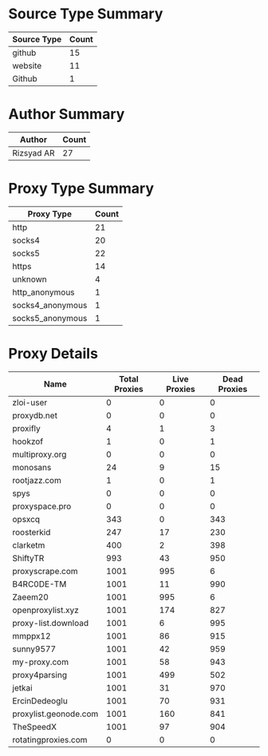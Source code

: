 # Source Type Summary

| Source Type | Count |
|-------------|-------|
| github | 15 |
| website | 11 |
| Github | 1 |


# Author Summary

| Author | Count |
|--------|-------|
| Rizsyad AR | 27 |


# Proxy Type Summary

| Proxy Type | Count |
|------------|-------|
| http | 21 |
| socks4 | 20 |
| socks5 | 22 |
| https | 14 |
| unknown | 4 |
| http_anonymous | 1 |
| socks4_anonymous | 1 |
| socks5_anonymous | 1 |


# Proxy Details

| Name | Total Proxies | Live Proxies | Dead Proxies |
|------|---------------|--------------|---------------|
| zloi-user | 0 | 0 | 0 |
| proxydb.net | 0 | 0 | 0 |
| proxifly | 4 | 1 | 3 |
| hookzof | 1 | 0 | 1 |
| multiproxy.org | 0 | 0 | 0 |
| monosans | 24 | 9 | 15 |
| rootjazz.com | 1 | 0 | 1 |
| spys | 0 | 0 | 0 |
| proxyspace.pro | 0 | 0 | 0 |
| opsxcq | 343 | 0 | 343 |
| roosterkid | 247 | 17 | 230 |
| clarketm | 400 | 2 | 398 |
| ShiftyTR | 993 | 43 | 950 |
| proxyscrape.com | 1001 | 995 | 6 |
| B4RC0DE-TM | 1001 | 11 | 990 |
| Zaeem20 | 1001 | 995 | 6 |
| openproxylist.xyz | 1001 | 174 | 827 |
| proxy-list.download | 1001 | 6 | 995 |
| mmppx12 | 1001 | 86 | 915 |
| sunny9577 | 1001 | 42 | 959 |
| my-proxy.com | 1001 | 58 | 943 |
| proxy4parsing | 1001 | 499 | 502 |
| jetkai | 1001 | 31 | 970 |
| ErcinDedeoglu | 1001 | 70 | 931 |
| proxylist.geonode.com | 1001 | 160 | 841 |
| TheSpeedX | 1001 | 97 | 904 |
| rotatingproxies.com | 0 | 0 | 0 |

